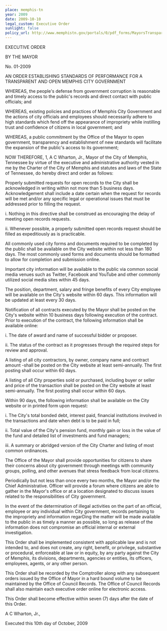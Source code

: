 ```yaml
---
place: memphis-tn
year: 2009
date: 2009-10-10
legal_custom: Executive Order
sunlight: false
policy_url: http://www.memphistn.gov/portals/0/pdf_forms/MayorsTransparencyExecutiveOrder.pdf
---
```


<p/> <p>EXECUTIVE ORDER</p> <p>BY THE MAYOR</p> <p>No. 01-2009</p> <p>AN ORDER ESTABLISHING STANDARDS OF PERFORMANCE FOR A TRANSPARENT AND OPEN MEMPHIS CITY GOVERNMENT</p> <p>WHEREAS, the people's defense from government corruption is reasonable and timely access to the public's records and direct contact with public officials; and</p> <p>WHEREAS, existing policies and practices of Memphis City Government and the actions of city officials and employees should necessarily adhere to high standards which fend off the appearance of impropriety while instilling trust and confidence of citizens in local government; and</p> <p>WHEREAS, a public commitment by the Office of the Mayor to open government, transparency and establishment of new standards will facilitate the expansion of the public's access to its government;</p> <p>NOW THEREFORE, 1, A C Wharton, Jr., Mayor of the City of Memphis, Tennessee by virtue of the executive and administrative authority vested in me by the Charter of the City of Memphis and statutes and laws of the State of Tennessee, do hereby direct and order as follows:</p> <p>Properly submitted requests for open records to the City shall be acknowledged in writing within not more than 5 business days. Acknowledgement shall include a date certain when the request for records will be met and/or any specific legal or operational issues that must be addressed prior to filling the request.</p> <p>i. Nothing in this directive shall be construed as encouraging the delay of meeting open records requests.</p> <p>ii. Whenever possible, a properly submitted open records request should be filled as expeditiously as is practicable.</p> <p/> <p>All commonly used city forms and documents required to be completed by the public shall be available on the City website within not less than 180 days. The most commonly used forms and documents should be formatted to allow for completion and submission online.</p> <p/> <p>Important city information will be available to the public via common social media venues such as Twitter, Facebook and YouTube and other commonly utilized social media sites within 45 days.</p> <p/> <p>The position, department, salary and fringe benefits of every City employee will be available on the City's website within 60 days. This information will be updated at least every 30 days.</p> <p/> <p>Notification of all contracts executed by the Mayor shall be posted on the City's website within 10 business days following execution of the contract. Prior to execution of the contract, the following information shall be available online:</p> <p>i. The date of award and name of successful bidder or proposer.</p> <p>ii. The status of the contract as it progresses through the required steps for review and approval.</p> <p/> <p>A listing of all city contractors, by owner, company name and contract amount -shall be posted on the City website at least semi-annually. The first posting shall occur within 60 days.</p> <p/> <p>A listing of all City properties sold or purchased, including buyer or seller and price of the transaction shall be posted on the City website at least semi-annually. The first posting shall occur within 60 days.</p> <p/> <p>Within 90 days, the following information shall be available on the City website or in printed form upon request:</p> <p>i. The City's total bonded debt, interest paid, financial institutions involved in the transactions and date when debt is to be paid in full;</p> <p>ii. Total value of the City's pension fund, monthly gain or loss in the value of the fund and detailed list of investments and fund managers;</p> <p>iii. A summary or abridged version of the City Charter and listing of most common ordinances.</p> <p/> <p>The Office of the Mayor shall provide opportunities for citizens to share their concerns about city government through meetings with community groups, polling, and other avenues that stress feedback from local citizens.</p> <p/> <p>Periodically but not less than once every two months, the Mayor and/or the Chief Administrative. Officer will provide a forum where citizens are able to gather in the Mayor's office or at a location designated to discuss issues related to the responsibilities of City government.</p> <p/> <p>In the event of the determination of illegal activities on the part of an official, employee or any individual within City government, records pertaining to the impropriety and information regarDing the matter will be made available to the public in as timely a manner as possible, so long as release of the information does not compromise an official internal or external investigation.</p> <p/> <p>This Order shall be implemented consistent with applicable law and is not intended to, and does not create, any right, benefit, or privilege, substantive or procedural, enforceable at law or in equity, by any party against the City of Memphis, its divisions, departments, agencies or entities, its officers, employees, agents, or any other person.</p> <p/> <p>This Order shall be recorded by the Comptroller along with any subsequent orders issued by the Office of Mayor in a hard bound volume to be maintained by the Office of Council Records. The Office of Council Records shall also maintain each executive order online for electronic access.</p> <p/> <p>This Order shall become effective within seven (7) days after the date of this Order.</p> <p/> <p>A C Wharton, Jr.,</p> <p>Executed this 10th day of October, 2009</p> <p/> <p/>
